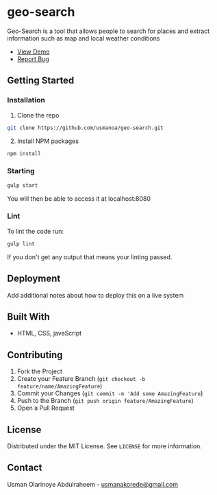 # geo-search

Geo-Search is a tool that allows people to search for places and extract information such as map and local weather conditions

* [View Demo](https://usmanoa.github.io/geo-search/)
* [Report Bug](https://github.com/usmanoa/geo-search/issues)
  
## Getting Started

### Installation

1. Clone the repo
```sh
git clone https://github.com/usmanoa/geo-search.git
```
2. Install NPM packages
```sh
npm install
```

### Starting

```sh
gulp start
```
You will then be able to access it at localhost:8080

### Lint
To lint the code run:

```sh
gulp lint
```
If you don't get any output that means your linting passed.

## Deployment

Add additional notes about how to deploy this on a live system

## Built With

* HTML, CSS, javaScript

<!-- CONTRIBUTING -->
## Contributing

1. Fork the Project
2. Create your Feature Branch (`git checkout -b feature/name/AmazingFeature`)
3. Commit your Changes (`git commit -m 'Add some AmazingFeature`)
4. Push to the Branch (`git push origin feature/AmazingFeature`)
5. Open a Pull Request

## License

Distributed under the MIT License. See `LICENSE` for more information.

## Contact

Usman Olarinoye Abdulraheem - usmanakorede@gmail.com